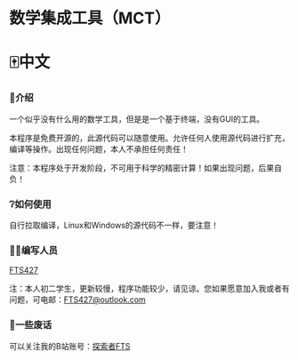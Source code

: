 数学集成工具（MCT）
===

# 🀄中文

### 📃介绍

一个似乎没有什么用的数学工具，但是是一个基于终端，没有GUI的工具。

本程序是免费开源的，此源代码可以随意使用。允许任何人使用源代码进行扩充，编译等操作。出现任何问题，本人不承担任何责任！

注意：本程序处于开发阶段，不可用于科学的精密计算！如果出现问题，后果自负！

### ❔如何使用

自行拉取编译，Linux和Windows的源代码不一样，要注意！

### 🧑‍💻编写人员

[FTS427](https://github.com/FTS427)

注：本人初二学生，更新较慢，程序功能较少，请见谅。您如果愿意加入我或者有问题，可电邮：FTS427@outlook.com

### 👀一些废话

可以关注我的B站账号：[探索者FTS](https://space.bilibili.com/1978537245?spm_id_from=333.1007.0.0)
